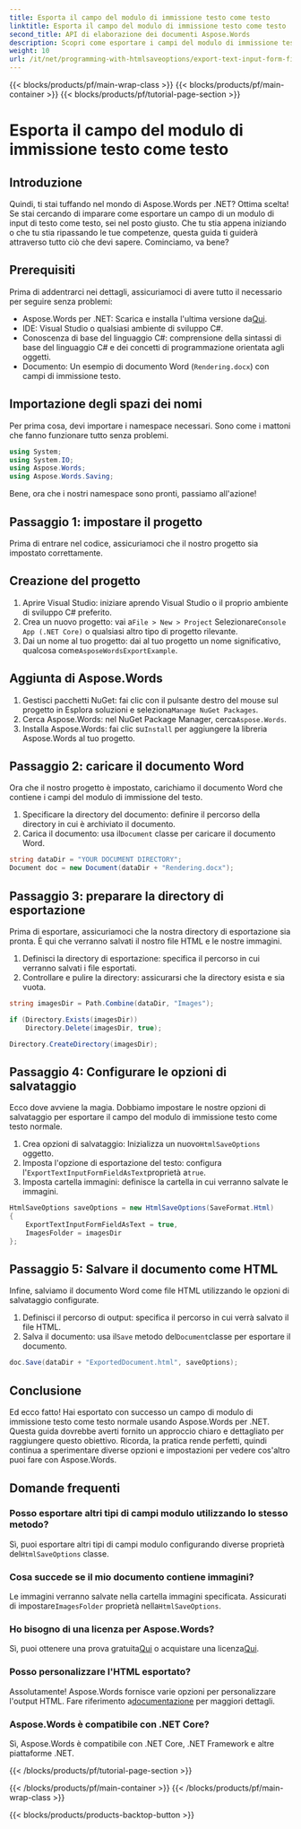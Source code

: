 ```yaml
---
title: Esporta il campo del modulo di immissione testo come testo
linktitle: Esporta il campo del modulo di immissione testo come testo
second_title: API di elaborazione dei documenti Aspose.Words
description: Scopri come esportare i campi del modulo di immissione testo come testo normale utilizzando Aspose.Words per .NET con questa guida completa e dettagliata.
weight: 10
url: /it/net/programming-with-htmlsaveoptions/export-text-input-form-field-as-text/
---
```


{{< blocks/products/pf/main-wrap-class >}}
{{< blocks/products/pf/main-container >}}
{{< blocks/products/pf/tutorial-page-section >}}

# Esporta il campo del modulo di immissione testo come testo

## Introduzione

Quindi, ti stai tuffando nel mondo di Aspose.Words per .NET? Ottima scelta! Se stai cercando di imparare come esportare un campo di un modulo di input di testo come testo, sei nel posto giusto. Che tu stia appena iniziando o che tu stia ripassando le tue competenze, questa guida ti guiderà attraverso tutto ciò che devi sapere. Cominciamo, va bene?

## Prerequisiti

Prima di addentrarci nei dettagli, assicuriamoci di avere tutto il necessario per seguire senza problemi:

-  Aspose.Words per .NET: Scarica e installa l'ultima versione da[Qui](https://releases.aspose.com/words/net/).
- IDE: Visual Studio o qualsiasi ambiente di sviluppo C#.
- Conoscenza di base del linguaggio C#: comprensione della sintassi di base del linguaggio C# e dei concetti di programmazione orientata agli oggetti.
- Documento: Un esempio di documento Word (`Rendering.docx`) con campi di immissione testo.

## Importazione degli spazi dei nomi

Per prima cosa, devi importare i namespace necessari. Sono come i mattoni che fanno funzionare tutto senza problemi.

```csharp
using System;
using System.IO;
using Aspose.Words;
using Aspose.Words.Saving;
```

Bene, ora che i nostri namespace sono pronti, passiamo all'azione!

## Passaggio 1: impostare il progetto

Prima di entrare nel codice, assicuriamoci che il nostro progetto sia impostato correttamente.

## Creazione del progetto

1. Aprire Visual Studio: iniziare aprendo Visual Studio o il proprio ambiente di sviluppo C# preferito.
2.  Crea un nuovo progetto: vai a`File > New > Project` Selezionare`Console App (.NET Core)` o qualsiasi altro tipo di progetto rilevante.
3.  Dai un nome al tuo progetto: dai al tuo progetto un nome significativo, qualcosa come`AsposeWordsExportExample`.

## Aggiunta di Aspose.Words

1.  Gestisci pacchetti NuGet: fai clic con il pulsante destro del mouse sul progetto in Esplora soluzioni e seleziona`Manage NuGet Packages`.
2.  Cerca Aspose.Words: nel NuGet Package Manager, cerca`Aspose.Words`.
3.  Installa Aspose.Words: fai clic su`Install` per aggiungere la libreria Aspose.Words al tuo progetto.

## Passaggio 2: caricare il documento Word

Ora che il nostro progetto è impostato, carichiamo il documento Word che contiene i campi del modulo di immissione del testo.

1. Specificare la directory del documento: definire il percorso della directory in cui è archiviato il documento.
2.  Carica il documento: usa il`Document` classe per caricare il documento Word.

```csharp
string dataDir = "YOUR DOCUMENT DIRECTORY";
Document doc = new Document(dataDir + "Rendering.docx");
```

## Passaggio 3: preparare la directory di esportazione

Prima di esportare, assicuriamoci che la nostra directory di esportazione sia pronta. È qui che verranno salvati il nostro file HTML e le nostre immagini.

1. Definisci la directory di esportazione: specifica il percorso in cui verranno salvati i file esportati.
2. Controllare e pulire la directory: assicurarsi che la directory esista e sia vuota.

```csharp
string imagesDir = Path.Combine(dataDir, "Images");

if (Directory.Exists(imagesDir))
    Directory.Delete(imagesDir, true);

Directory.CreateDirectory(imagesDir);
```

## Passaggio 4: Configurare le opzioni di salvataggio

Ecco dove avviene la magia. Dobbiamo impostare le nostre opzioni di salvataggio per esportare il campo del modulo di immissione testo come testo normale.

1.  Crea opzioni di salvataggio: Inizializza un nuovo`HtmlSaveOptions` oggetto.
2.  Imposta l'opzione di esportazione del testo: configura l'`ExportTextInputFormFieldAsText`proprietà a`true`.
3. Imposta cartella immagini: definisce la cartella in cui verranno salvate le immagini.

```csharp
HtmlSaveOptions saveOptions = new HtmlSaveOptions(SaveFormat.Html)
{
    ExportTextInputFormFieldAsText = true,
    ImagesFolder = imagesDir
};
```

## Passaggio 5: Salvare il documento come HTML

Infine, salviamo il documento Word come file HTML utilizzando le opzioni di salvataggio configurate.

1. Definisci il percorso di output: specifica il percorso in cui verrà salvato il file HTML.
2.  Salva il documento: usa il`Save` metodo del`Document`classe per esportare il documento.

```csharp
doc.Save(dataDir + "ExportedDocument.html", saveOptions);
```

## Conclusione

Ed ecco fatto! Hai esportato con successo un campo di modulo di immissione testo come testo normale usando Aspose.Words per .NET. Questa guida dovrebbe averti fornito un approccio chiaro e dettagliato per raggiungere questo obiettivo. Ricorda, la pratica rende perfetti, quindi continua a sperimentare diverse opzioni e impostazioni per vedere cos'altro puoi fare con Aspose.Words.

## Domande frequenti

### Posso esportare altri tipi di campi modulo utilizzando lo stesso metodo?

 Sì, puoi esportare altri tipi di campi modulo configurando diverse proprietà del`HtmlSaveOptions` classe.

### Cosa succede se il mio documento contiene immagini?

 Le immagini verranno salvate nella cartella immagini specificata. Assicurati di impostare`ImagesFolder` proprietà nella`HtmlSaveOptions`.

### Ho bisogno di una licenza per Aspose.Words?

 Sì, puoi ottenere una prova gratuita[Qui](https://releases.aspose.com/) o acquistare una licenza[Qui](https://purchase.aspose.com/buy).

### Posso personalizzare l'HTML esportato?

 Assolutamente! Aspose.Words fornisce varie opzioni per personalizzare l'output HTML. Fare riferimento a[documentazione](https://reference.aspose.com/words/net/) per maggiori dettagli.

### Aspose.Words è compatibile con .NET Core?

Sì, Aspose.Words è compatibile con .NET Core, .NET Framework e altre piattaforme .NET.

{{< /blocks/products/pf/tutorial-page-section >}}

{{< /blocks/products/pf/main-container >}}
{{< /blocks/products/pf/main-wrap-class >}}

{{< blocks/products/products-backtop-button >}}
